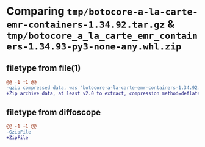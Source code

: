 # Comparing `tmp/botocore-a-la-carte-emr-containers-1.34.92.tar.gz` & `tmp/botocore_a_la_carte_emr_containers-1.34.93-py3-none-any.whl.zip`

## filetype from file(1)

```diff
@@ -1 +1 @@
-gzip compressed data, was "botocore-a-la-carte-emr-containers-1.34.92.tar", last modified: Fri Apr 26 01:01:31 2024, max compression
+Zip archive data, at least v2.0 to extract, compression method=deflate
```

## filetype from diffoscope

```diff
@@ -1 +1 @@
-GzipFile
+ZipFile
```

